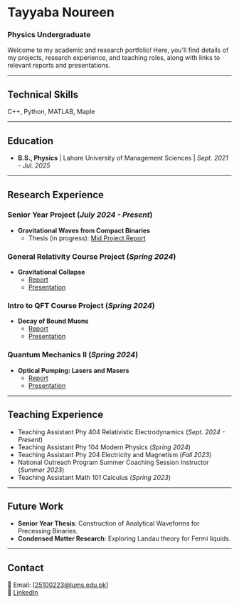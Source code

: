 # Tayyaba Noureen  
### Physics Undergraduate  

Welcome to my academic and research portfolio! Here, you'll find details of my projects, research experience, and teaching roles, along with links to relevant reports and presentations.

---

## Technical Skills  
C++, Python, MATLAB, Maple  
  
---

## Education  
- **B.S., Physics** | Lahore University of Management Sciences  | _Sept. 2021 - Jul. 2025_

---
  
## Research Experience  

### Senior Year Project (_July 2024 - Present_)  
- **Gravitational Waves from Compact Binaries**  
  - Thesis (in progress): [Mid Project Report](assets/Mid_Project_Report.pdf)

### General Relativity Course Project (_Spring 2024_)  
- **Gravitational Collapse**  
  - [Report](assets/Tayyaba_Noureen_Gravitational_Collapse.pdf)  
  - [Presentation](assets/Gravitational_Collapse_Presentation.pdf)  

### Intro to QFT Course Project (_Spring 2024_)  
- **Decay of Bound Muons**  
  - [Report](assets/Bound_Muon_Decay_25100223_and_25100114.pdf)  
  - [Presentation](assets/Bound_Muon_Decay_Presentation.pdf)  

### Quantum Mechanics II (_Spring 2024_)  
- **Optical Pumping: Lasers and Masers**  
  - [Report](assets/Optical_Pumping_Project_Report.pdf)  
  - [Presentation](assets/Optical_Pumping_Presentation.pdf)  

---

## Teaching Experience  
- Teaching Assistant Phy 404 Relativistic Electrodynamics (_Sept. 2024 - Present_)  
- Teaching Assistant Phy 104 Modern Physics (_Spring 2024_)  
- Teaching Assistant Phy 204 Electricity and Magnetism (_Fall 2023_)  
- National Outreach Program Summer Coaching Session Instructor (_Summer 2023_)  
- Teaching Assistant Math 101 Calculus (_Spring 2023_)  

---

## Future Work  
- **Senior Year Thesis**: Construction of Analytical Waveforms for Precessing Binaries.  
- **Condensed Matter Research**: Exploring Landau theory for Fermi liquids.  

---

## Contact  
📧 Email: [25100223@lums.edu.pk]  
🔗 [LinkedIn](https://www.linkedin.com/in/tayyaba-noureen-846b21282/)
